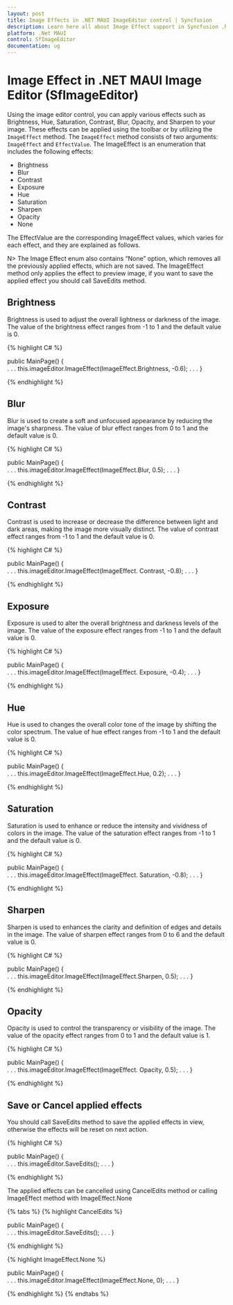 ```yaml
---
layout: post
title: Image Effects in .NET MAUI ImageEditor control | Syncfusion
description: Learn here all about Image Effect support in Syncfusion .NET MAUI Image Editor (SfImageEditor) control.
platform: .Net MAUI
control: SfImageEditor
documentation: ug
---
```


# Image Effect in .NET MAUI Image Editor (SfImageEditor)

Using the image editor control, you can apply various effects such as Brightness, Hue, Saturation, Contrast, Blur, Opacity, and Sharpen to your image. These effects can be applied using the toolbar or by utilizing the `ImageEffect` method. The `ImageEffect` method consists of two arguments: `ImageEffect` and `EffectValue`. The ImageEffect is an enumeration that includes the following effects:

* Brightness
* Blur
* Contrast
* Exposure
* Hue
* Saturation
* Sharpen 
* Opacity
* None

The EffectValue are the corresponding ImageEffect values, which varies for each effect, and they are explained as follows.

N> The Image Effect enum also contains “None” option, which removes all the previously applied effects, which are not saved.
The ImageEffect method only applies the effect to preview image, if you want to save the applied effect you should call SaveEdits method.

## Brightness

Brightness is used to adjust the overall lightness or darkness of the image. The value of the brightness effect ranges from -1 to 1 and the default value is 0.

{% highlight C# %}

public MainPage()
{               
    . . .
    this.imageEditor.ImageEffect(ImageEffect.Brightness, -0.6);
    . . .
}

{% endhighlight %}

## Blur

Blur is used to create a soft and unfocused appearance by reducing the image's sharpness. The value of blur effect ranges from 0 to 1 and the default value is 0.

{% highlight C# %}

public MainPage()
{               
    . . .
    this.imageEditor.ImageEffect(ImageEffect.Blur, 0.5);
    . . .
}

{% endhighlight %}


## Contrast

Contrast is used to increase or decrease the difference between light and dark areas, making the image more visually distinct. The value of contrast effect ranges from -1 to 1 and the default value is 0.

{% highlight C# %}

public MainPage()
{               
    . . .
    this.imageEditor.ImageEffect(ImageEffect. Contrast, -0.8);
    . . .
}

{% endhighlight %}

## Exposure

Exposure is used to alter the overall brightness and darkness levels of the image. The value of the exposure effect ranges from -1 to 1 and the default value is 0.

{% highlight C# %}

public MainPage()
{               
    . . .
    this.imageEditor.ImageEffect(ImageEffect. Exposure, -0.4);
    . . .
}

{% endhighlight %}

## Hue

Hue is used to changes the overall color tone of the image by shifting the color spectrum. The value of hue effect ranges from -1 to 1 and the default value is 0.

{% highlight C# %}

public MainPage()
{               
    . . .
    this.imageEditor.ImageEffect(ImageEffect.Hue, 0.2);
    . . .
}

{% endhighlight %}

## Saturation

Saturation is used to enhance or reduce the intensity and vividness of colors in the image. The value of the saturation effect ranges from -1 to 1 and the default value is 0.

{% highlight C# %}

public MainPage()
{               
    . . .
    this.imageEditor.ImageEffect(ImageEffect. Saturation, -0.8);
    . . .
}

{% endhighlight %}

## Sharpen

Sharpen is used to enhances the clarity and definition of edges and details in the image. The value of sharpen effect ranges from 0 to 6 and the default value is 0.

{% highlight C# %}

public MainPage()
{               
    . . .
    this.imageEditor.ImageEffect(ImageEffect.Sharpen, 0.5);
    . . .
}

{% endhighlight %}

## Opacity

Opacity is used to control the transparency or visibility of the image. The value of the opacity effect ranges from 0 to 1 and the default value is 1.

{% highlight C# %}

public MainPage()
{               
    . . .
    this.imageEditor.ImageEffect(ImageEffect. Opacity, 0.5);
    . . .
}

{% endhighlight %}

## Save or Cancel applied effects

You should call SaveEdits method to save the applied effects in view, otherwise the effects will be reset on next action.

{% highlight C# %}

public MainPage()
{               
    . . .
    this.imageEditor.SaveEdits();
    . . .
}

{% endhighlight %}

The applied effects can be cancelled using CancelEdits method or calling ImageEffect method with ImageEffect.None

{% tabs %}
{% highlight CancelEdits %}

public MainPage()
{               
    . . .
    this.imageEditor.SaveEdits();
    . . .
}

{% endhighlight %}

{% highlight ImageEffect.None %}

public MainPage()
{               
    . . .
    this.imageEditor.ImageEffect(ImageEffect.None, 0);
    . . .
}

{% endhighlight %}
{% endtabs %}